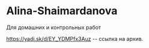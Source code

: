 # Alina-Shaimardanova
Для домашних и контрольных работ

https://yadi.sk/d/EY_YDMPfx3Auz -- ссылка на архив.


